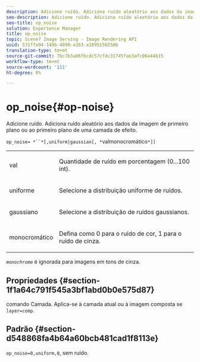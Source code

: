 ```yaml
---
description: Adicione ruído. Adiciona ruído aleatório aos dados da imagem de primeiro plano ou ao primeiro plano de uma camada de efeito.
seo-description: Adicione ruído. Adiciona ruído aleatório aos dados da imagem de primeiro plano ou ao primeiro plano de uma camada de efeito.
seo-title: op_noise
solution: Experience Manager
title: op_noise
topic: Scene7 Image Serving - Image Rendering API
uuid: 531f7a94-149b-4090-a163-a1895156250b
translation-type: tm+mt
source-git-commit: 7bc7b3a86fbcdc57cfdc31745fae3afc06e44b15
workflow-type: tm+mt
source-wordcount: '111'
ht-degree: 0%

---
```



# op_noise{#op-noise}

Adicione ruído. Adiciona ruído aleatório aos dados da imagem de primeiro plano ou ao primeiro plano de uma camada de efeito.

`op_noise= *``*[,uniform|gaussian[, *`valmonocromático`*]]`

<table id="table_40675464E5824D52BF392ECCE2DDC03C"> 
 <tbody> 
  <tr> 
   <td colname="col1"> <p><span class="codeph"> val</span> </p> </td> 
   <td colname="col2"> <p>Quantidade de ruído em porcentagem (0...100 int). </p> </td> 
  </tr> 
  <tr> 
   <td colname="col1"> <p><span class="codeph"> uniforme</span> </p> </td> 
   <td colname="col2"> <p>Selecione a distribuição uniforme de ruídos. </p> </td> 
  </tr> 
  <tr> 
   <td colname="col1"> <p><span class="codeph"> gaussiano</span> </p> </td> 
   <td colname="col2"> <p>Selecione a distribuição de ruídos gaussianos. </p> </td> 
  </tr> 
  <tr> 
   <td colname="col1"> <p><span class="varname"> monocromático</span> </p> </td> 
   <td colname="col2"> <p>Defina como 0 para o ruído de cor, 1 para o ruído de cinza. </p> </td> 
  </tr> 
 </tbody> 
</table>

*`monochrome`* é ignorada para imagens em tons de cinza.

## Propriedades {#section-1f1a64c791f545a3bf1abd0b0e575d87}

comando Camada. Aplica-se à camada atual ou à imagem composta se `layer=comp`.

## Padrão {#section-d548868fa4b64a60bcb481cad1f8113e}

`op_noise=0,uniform,0`, sem ruído.
